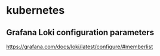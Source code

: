 # kubernetes

## Grafana Loki configuration parameters

https://grafana.com/docs/loki/latest/configure/#memberlist
